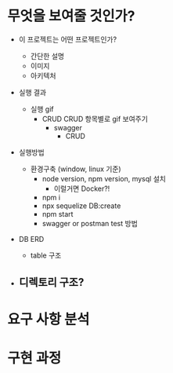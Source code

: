 # 무엇을 보여줄 것인가?

- 이 프로젝트는 어떤 프로젝트인가?

  - 간단한 설명
  - 이미지
  - 아키텍처

- 실행 결과

  - 실행 gif
    - CRUD
      CRUD 항목별로 gif 보여주기
      - swagger
        - CRUD
      <!-- - postman -->

- 실행방법

  - 환경구축 (window, linux 기준)
    - node version, npm version, mysql 설치
      - 이럴거면 Docker?!
    - npm i
    - npx sequelize DB:create
    - npm start
    - swagger or postman test 방법

- DB ERD

  - table 구조

- ## 디렉토리 구조?

# 요구 사항 분석

# 구현 과정

